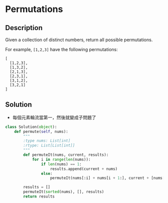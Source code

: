 Permutations
========

Description
--------

Given a collection of distinct numbers, return all possible permutations.

For example,
`[1,2,3]` have the following permutations:

```
[
  [1,2,3],
  [1,3,2],
  [2,1,3],
  [2,3,1],
  [3,1,2],
  [3,2,1]
]
```

Solution
--------

*   每個元素輪流當第一，然後就變成子問題了

```python
class Solution(object):
    def permute(self, nums):
        """
        :type nums: List[int]
        :rtype: List[List[int]]
        """
        def permuteIt(nums, current, results):
            for i in range(len(nums)):
                if len(nums) == 1:
                    results.append(current + nums)
                else:
                    permuteIt(nums[:i] + nums[i + 1:], current + [nums[i]], results)

        results = []
        permuteIt(sorted(nums), [], results)
        return results

```
